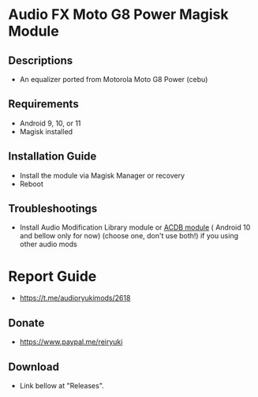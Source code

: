 # Audio FX Moto G8 Power Magisk Module

## Descriptions
- An equalizer ported from Motorola Moto G8 Power (cebu)

## Requirements
- Android 9, 10, or 11
- Magisk installed

## Installation Guide
- Install the module via Magisk Manager or recovery
- Reboot

## Troubleshootings
- Install Audio Modification Library module or [ACDB module](https://t.me/viperatmos) ( Android 10 and bellow only for now) (choose one, don't use both!) if you using other audio mods

# Report Guide
- https://t.me/audioryukimods/2618

## Donate
- https://www.paypal.me/reiryuki

## Download
- Link bellow at "Releases".
